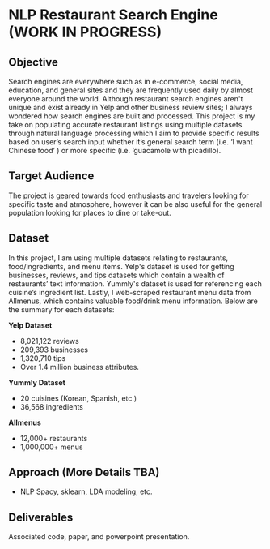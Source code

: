 # NLP Restaurant Search Engine (WORK IN PROGRESS)
## Objective
Search engines are everywhere such as in e-commerce, social media, education, and general sites and they are frequently used daily by almost everyone around the world. Although restaurant search engines aren't unique and exist already in Yelp and other business review sites; I always wondered how search engines are built and processed. This project is my take on populating accurate restaurant listings using multiple datasets through natural language processing which I aim to provide specific results based on user’s search input whether it’s general search term (i.e. ‘I want Chinese food’ ) or more specific (i.e. ‘guacamole with picadillo).

## Target Audience
The project is geared towards food enthusiasts and travelers looking for specific taste and atmosphere, however it can be also useful for the general population looking for places to dine or take-out. 

## Dataset
In this project, I am using multiple datasets relating to restaurants, food/ingredients, and menu items. Yelp's dataset is used for getting businesses, reviews, and tips datasets which contain a wealth of restaurants’ text information. Yummly's dataset is used for referencing each cuisine’s ingredient list. Lastly, I web-scraped restaurant menu data from Allmenus, which contains valuable food/drink menu information. Below are the summary for each datasets:

**Yelp Dataset**
- 8,021,122 reviews 
- 209,393 businesses
- 1,320,710 tips
- Over 1.4 million business attributes.

**Yummly Dataset**
- 20 cuisines (Korean, Spanish, etc.)
- 36,568 ingredients

**Allmenus**
- 12,000+ restaurants
- 1,000,000+ menus 

## Approach (More Details TBA)
- NLP Spacy, sklearn, LDA modeling, etc.

## Deliverables
Associated code, paper, and powerpoint presentation.
